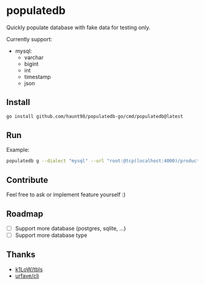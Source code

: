 # populatedb

Quickly populate database with fake data for testing only.

Currently support:

- mysql:
  - varchar
  - bigint
  - int
  - timestamp
  - json

## Install

```sh
go install github.com/haunt98/populatedb-go/cmd/populatedb@latest
```

## Run

Example:

```sh
populatedb g --dialect "mysql" --url "root:@tcp(localhost:4000)/production" --table "production_2022" --number 10000000
```

## Contribute

Feel free to ask or implement feature yourself :)

## Roadmap

- [ ] Support more database (postgres, sqlite, ...)
- [ ] Support more database type

## Thanks

- [k1LoW/tbls](https://github.com/k1LoW/tbls)
- [urfave/cli](https://github.com/urfave/cli)
